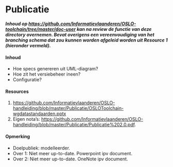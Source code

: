 # Publicatie

***Inhoud op https://github.com/Informatievlaanderen/OSLO-toolchain/tree/master/doc-user kan na review de functie van deze directory overnemen. Bevat overigens een vereenvoudiging van het branching schema dat zou kunnen worden afgeleid worden uit Resource 1 (hieronder vermeld).***

#### Inhoud
* Hoe specs genereren uit UML-diagram?
* Hoe zit het versiebeheer ineen?
* Configuratie?
#### Resources
1. https://github.com/Informatievlaanderen/OSLO-handleiding/blob/master/Publicatie/OSLOToolchain-wgdatastandaarden.pptx
2. Eigen nota’s: https://github.com/Informatievlaanderen/OSLO-handleiding/blob/master/Publicatie/Publicatie%202.0.pdf.
#### Opmerking
* Doelpubliek: modelleerder.
* Over 1: Niet meer up-to-date. Powerpoint ipv document.
* Over 2: Niet meer up-to-date. OneNote ipv document.

